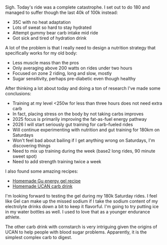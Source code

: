 Sigh. Today's ride was a complete catastrophe. I set out to do 180 and managed to suffer though the last 40k of 100k instead:

- 35C with no heat adaptation
- Lots of sweat so hard to stay hydrated
- Attempt gummy bear carb intake mid ride
- Got sick and tired of hydration drink

A lot of the problem is that I really need to design a nutrition strategy that specifically works for my old body:

- Less muscle mass than the pros
- Only averaging above 200 watts on rides under two hours
- Focused on zone 2 riding, long and slow, mostly
- Sugar sensitivity, perhaps pre-diabetic even though healthy

After thinking a lot about today and doing a ton of research I've made some conclusions:

- Training at my level <250w for less than three hours does not need extra carb
- In fact, placing stress on the body by not taking carbs improves
- 2025 focus is primarily improving the fat-as-fuel energy pathway
- 2026 I will start seriously gut training for carb-fueled rides
- Will continue experimenting with nutrition and gut training for 180km on Saturdays
- Won't feel bad about bailing if I get anything wrong on Saturdays, I'm discovering things
- Need to mix up training during the week (base2 long rides, 90 minute sweet spot)
- Need to add strength training twice a week

I also found some amazing recipes:

- [Homemade Gu energy gel recipe](../Cycling/Homemade%20Gu%20energy%20gel%20recipe.md)
- [Homemade UCAN carb drink](../Cycling/Homemade%20UCAN%20carb%20drink.md)

I'm looking forward to testing the gel during my 180k Saturday rides. I feel like Gel can make up the missed sodium if I take the sodium content of my electrolyte drinks down a bit to keep it flavorful. I'm going to try putting ice in my water bottles as well. I used to love that as a younger endurance athlete.

The other carb drink with cornstarch is very intriguing given the origins of UCAN to help people with blood sugar problems. Apparently, it is the simplest complex carb to digest.